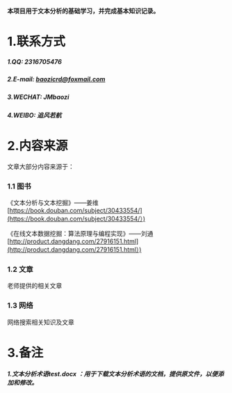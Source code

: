**本项目用于文本分析的基础学习，并完成基本知识记录。**



# 1.联系方式

##### 1.QQ: 2316705476

##### 2.E-mail: baozicrd@foxmail.com

##### 3.WECHAT: JMbaozi

##### 4.WEIBO: 追风若航

# 2.内容来源

文章大部分内容来源于：

### 1.1 图书

《文本分析与文本挖掘》——姜维  [https://book.douban.com/subject/30433554/](https://book.douban.com/subject/30433554/）) 

《在线文本数据挖掘：算法原理与编程实现》——刘通 [http://product.dangdang.com/27916151.html](http://product.dangdang.com/27916151.html）) 

### 1.2 文章

 老师提供的相关文章

### 1.3 网络

 网络搜索相关知识及文章

# 3.备注

#####  1.文本分析术语test.docx ：用于下载文本分析术语的文档，提供原文件，以便添加和修改。 
